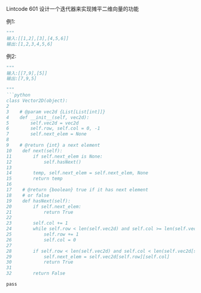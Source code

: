 Lintcode 601 
设计一个迭代器来实现摊平二维向量的功能

例1:
```python
"""
输入:[[1,2],[3],[4,5,6]]
输出:[1,2,3,4,5,6]
```
例2:
```python
"""
输入:[[7,9],[5]]
输出:[7,9,5]
```



```python
"""
```python
class Vector2D(object):
2
3    # @param vec2d {List[List[int]]}
4    def __init__(self, vec2d):
5        self.vec2d = vec2d
6        self.row, self.col = 0, -1
7        self.next_elem = None
8
9    # @return {int} a next element
10    def next(self):
11        if self.next_elem is None:
12            self.hasNext()
13            
14        temp, self.next_elem = self.next_elem, None
15        return temp
16
17    # @return {boolean} true if it has next element
18    # or false
19    def hasNext(self):
20        if self.next_elem:
21            return True
22        
23        self.col += 1
24        while self.row < len(self.vec2d) and self.col >= len(self.vec2d[self.row]):
25            self.row += 1
26            self.col = 0
27            
28        if self.row < len(self.vec2d) and self.col < len(self.vec2d[self.row]):
29            self.next_elem = self.vec2d[self.row][self.col]
30            return True
31            
32        return False
```
```
pass